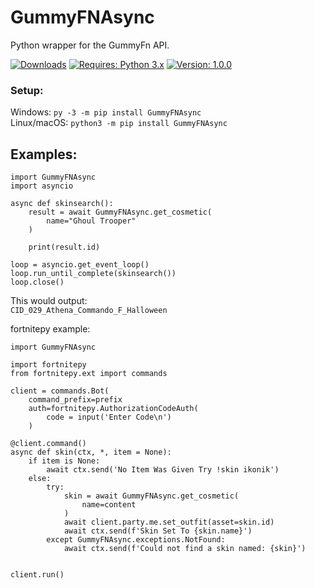 # GummyFNAsync
Python wrapper for the GummyFn API.

[![Downloads](https://pepy.tech/badge/GummyFNAsync)](https://pepy.tech/project/GummyFNAsync)
[![Requires: Python 3.x](https://img.shields.io/pypi/pyversions/GummyFNAsync.svg)](https://pypi.org/project/GummyFNAsync/)
[![Version: 1.0.0](https://img.shields.io/pypi/v/GummyFNAsync.svg)](https://pypi.org/project/GummyFNAsync/)

### Setup:
Windows: ``py -3 -m pip install GummyFNAsync``<br>
Linux/macOS: ``python3 -m pip install GummyFNAsync``

## Examples:
```
import GummyFNAsync
import asyncio

async def skinsearch():
    result = await GummyFNAsync.get_cosmetic(
        name="Ghoul Trooper"
    )

    print(result.id)

loop = asyncio.get_event_loop()
loop.run_until_complete(skinsearch())
loop.close()
```

This would output:<br>
```CID_029_Athena_Commando_F_Halloween```

fortnitepy example:
```
import GummyFNAsync

import fortnitepy
from fortnitepy.ext import commands

client = commands.Bot(
    command_prefix=prefix
    auth=fortnitepy.AuthorizationCodeAuth(
        code = input('Enter Code\n')
    )

@client.command()
async def skin(ctx, *, item = None):
    if item is None:
        await ctx.send('No Item Was Given Try !skin ikonik')
    else:
        try:
            skin = await GummyFNAsync.get_cosmetic(
                name=content
            )
            await client.party.me.set_outfit(asset=skin.id)
            await ctx.send(f'Skin Set To {skin.name}')
        except GummyFNAsync.exceptions.NotFound:
            await ctx.send(f'Could not find a skin named: {skin}')

            
client.run()
```
